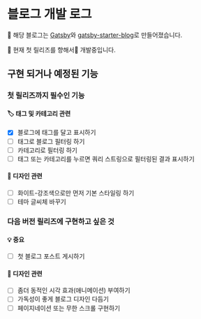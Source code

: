 # 블로그 개발 로그

📌 해당 블로그는 [Gatsby](https://www.gatsbyjs.com/)와 [gatsby-starter-blog](https://www.gatsbyjs.com/starters/gatsbyjs/gatsby-starter-blog/)로 만들어졌습니다.

📌 현재 첫 릴리즈를 향해서🚀 개발중입니다.


## 구현 되거나 예정된 기능

### 첫 릴리즈까지 필수인 기능

#### 🏷️ 태그 및 카테고리 관련

- [x]  블로그에 태그를 달고 표시하기
- [ ]  태그로 블로그 필터링 하기
- [ ]  카테고리로 필터링 하기
- [ ]  태그 또는 카테고리를 누르면 쿼리 스트링으로 필터링된 결과 표시하기

#### 🎨 디자인 관련

- [ ]  화이트-강조색으로만 먼저 기본 스타일링 하기
- [ ]  테마 글씨체 바꾸기

### 다음 버전 릴리즈에 구현하고 싶은 것

#### 💡 중요

- [ ]  첫 블로그 포스트 게시하기

#### 🎨 디자인 관련

- [ ]  좀더 동적인 시각 효과(애니메이션) 부여하기
- [ ]  가독성이 좋게 블로그 디자인 다듬기
- [ ]  페이지네이션 또는 무한 스크롤 구현하기